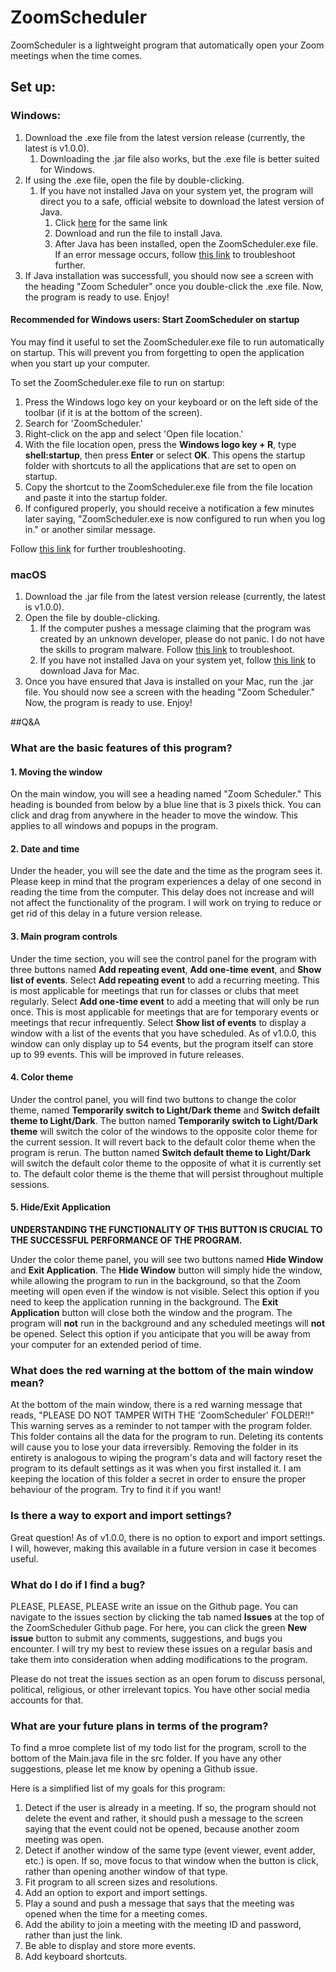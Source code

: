 # ZoomScheduler
ZoomScheduler is a lightweight program that automatically open your Zoom meetings when the time comes.

## Set up:
### Windows:
1. Download the .exe file from the latest version release (currently, the latest is v1.0.0).
    1. Downloading the .jar file also works, but the .exe file is better suited for Windows.
1. If using the .exe file, open the file by double-clicking.
    1. If you have not installed Java on your system yet, the program will direct you to a safe, official website to download the latest version of Java.
        1. Click [here](http://java.com/download) for the same link
        1. Download and run the file to install Java.
        1. After Java has been installed, open the ZoomScheduler.exe file. If an error message occurs, follow [this link](https://javatutorial.net/set-java-home-windows-10) to troubleshoot further.
1. If Java installation was successfull, you should now see a screen with the heading "Zoom Scheduler" once you double-click the .exe file. Now, the program is ready to use. Enjoy!

#### Recommended for Windows users: Start ZoomScheduler on startup
You may find it useful to set the ZoomScheduler.exe file to run automatically on startup. This will prevent you from forgetting to open the application when you start up your computer. 

To set the ZoomScheduler.exe file to run on startup: 
1. Press the Windows logo key on your keyboard or on the left side of the toolbar (if it is at the bottom of the screen).
1. Search for 'ZoomScheduler.' 
1. Right-click on the app and select 'Open file location.'
1. With the file location open, press the **Windows logo key  + R**, type **shell:startup**, then press **Enter** or select **OK**. This opens the startup folder with shortcuts to all the applications that are set to open on startup. 
1. Copy the shortcut to the ZoomScheduler.exe file from the file location and paste it into the startup folder.  
1. If configured properly, you should receive a notification a few minutes later saying, "ZoomScheduler.exe is now configured to run when you log in." or another similar message.

Follow [this link](https://support.microsoft.com/en-us/windows/add-an-app-to-run-automatically-at-startup-in-windows-10-150da165-dcd9-7230-517b-cf3c295d89dd) for further troubleshooting.

### macOS
1. Download the .jar file from the latest version release (currently, the latest is v1.0.0).
1. Open the file by double-clicking.
    1. If the computer pushes a message claiming that the program was created by an unknown developer, please do not panic. I do not have the skills to program malware. Follow [this link](https://support.apple.com/guide/mac-help/open-a-mac-app-from-an-unidentified-developer-mh40616/mac) to troubleshoot.
    1. If you have not installed Java on your system yet, follow [this link](https://java.com/en/download/apple.jsp) to download Java for Mac.
1. Once you have ensured that Java is installed on your Mac, run the .jar file. You should now see a screen with the heading "Zoom Scheduler." Now, the program is ready to use. Enjoy!
    
##Q&A
### What are the basic features of this program?
#### 1. Moving the window
On the main window, you will see a heading named "Zoom Scheduler." This heading is bounded from below by a blue line that is 3 pixels thick. You can click and drag from anywhere in the header to move the window. This applies to all windows and popups in the program.  

#### 2. Date and time
Under the header, you will see the date and the time as the program sees it. Please keep in mind that the program experiences a delay of one second in reading the time from the computer. This delay does not increase and will not affect the functionality of the program. I will work on trying to reduce or get rid of this delay in a future version release.

#### 3. Main program controls
Under the time section, you will see the control panel for the program with three buttons named **Add repeating event**, **Add one-time event**, and **Show list of events**. Select **Add repeating event** to add a recurring meeting. This is most applicable for meetings that run for classes or clubs that meet regularly. Select **Add one-time event** to add a meeting that will only be run once. This is most applicable for meetings that are for temporary events or meetings that recur infrequently. Select **Show list of events** to display a window with a list of the events that you have scheduled. As of v1.0.0, this window can only display up to 54 events, but the program itself can store up to 99 events. This will be improved in future releases. 

#### 4. Color theme
Under the control panel, you will find two buttons to change the color theme, named **Temporarily switch to Light/Dark theme** and **Switch defailt theme to Light/Dark**. The button named **Temporarily switch to Light/Dark theme** will switch the color of the windows to the opposite color theme for the current session. It will revert back to the default color theme when the program is rerun. The button named **Switch default theme to Light/Dark** will switch the default color theme to the opposite of what it is currently set to. The default color theme is the theme that will persist throughout multiple sessions. 

#### 5. Hide/Exit Application
**UNDERSTANDING THE FUNCTIONALITY OF THIS BUTTON IS CRUCIAL TO THE SUCCESSFUL PERFORMANCE OF THE PROGRAM.** 

Under the color theme panel, you will see two buttons named **Hide Window** and  **Exit Application**. The **Hide Window** button will simply hide the window, while allowing the program to run in the background, so that the Zoom meeting will open even if the window is not visible. Select this option if you need to keep the application running in the background. The **Exit Application** button will close both the window and the program. The program will **not** run in the background and any scheduled meetings will **not** be opened. Select this option if you anticipate that you will be away from your computer for an extended period of time. 

### What does the red warning at the bottom of the main window mean?
At the bottom of the main window, there is a red warning message that reads, "PLEASE DO NOT TAMPER WITH THE 'ZoomScheduler' FOLDER!!" This warning serves as a reminder to not tamper with the program folder. This folder contains all the data for the program to run. Deleting its contents will cause you to lose your data irreversibly. Removing the folder in its entirety is analogous to wiping the program's data and will factory reset the program to its default settings as it was when you first installed it. I am keeping the location of this folder a secret in order to ensure the proper behaviour of the program. Try to find it if you want!

### Is there a way to export and import settings?
Great question! As of v1.0.0, there is no option to export and import settings. I will, however, making this available in a future version in case it becomes useful. 

### What do I do if I find a bug?
PLEASE, PLEASE, PLEASE write an issue on the Github page. You can navigate to the issues section by clicking the tab named **Issues** at the top of the ZoomScheduler Github page. For here, you can click the green **New issue** button to submit any comments, suggestions, and bugs you encounter. I will try my best to review these issues on a regular basis and take them into consideration when adding modifications to the program. 

Please do not treat the issues section as an open forum to discuss personal, political, religious, or other irrelevant topics. You have other social media accounts for that. 

### What are your future plans in terms of the program?
To find a mroe complete list of my todo list for the program, scroll to the bottom of the Main.java file in the src folder. If you have any other suggestions, please let me know by opening a Github issue. 

Here is a simplified list of my goals for this program:
1. Detect if the user is already in a meeting. If so, the program should not delete the event and rather, it should push a message to the screen saying that the event could not be opened, because another zoom meeting was open. 
1. Detect if another window of the same type (event viewer, event adder, etc.) is open. If so, move focus to that window when the button is click, rather than opening another window of that type. 
1. Fit program to all screen sizes and resolutions. 
1. Add an option to export and import settings. 
1. Play a sound and push a message that says that the meeting was opened when the time for a meeting comes. 
1. Add the ability to join a meeting with the meeting ID and password, rather than just the link. 
1. Be able to display and store more events. 
1. Add keyboard shortcuts. 